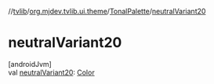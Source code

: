 //[tvlib](../../../index.md)/[org.mjdev.tvlib.ui.theme](../index.md)/[TonalPalette](index.md)/[neutralVariant20](neutral-variant20.md)

# neutralVariant20

[androidJvm]\
val [neutralVariant20](neutral-variant20.md): [Color](https://developer.android.com/reference/kotlin/androidx/compose/ui/graphics/Color.html)
